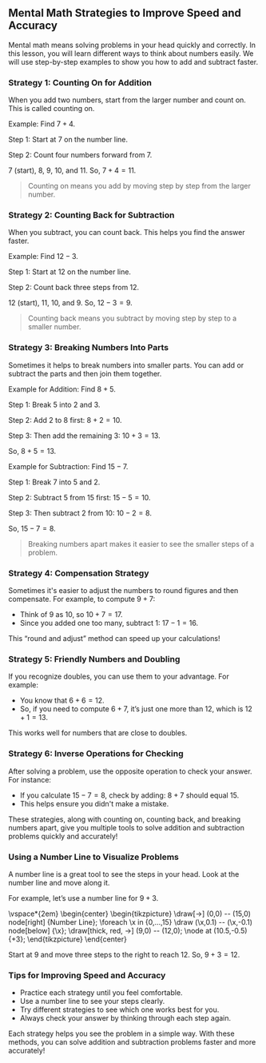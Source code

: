 ## Mental Math Strategies to Improve Speed and Accuracy

Mental math means solving problems in your head quickly and correctly. In this lesson, you will learn different ways to think about numbers easily. We will use step-by-step examples to show you how to add and subtract faster.

### Strategy 1: Counting On for Addition

When you add two numbers, start from the larger number and count on. This is called counting on.

Example: Find $7 + 4$.

Step 1: Start at 7 on the number line.

Step 2: Count four numbers forward from 7.

7 (start), 8, 9, 10, and 11. So, $7+4=11$.

> Counting on means you add by moving step by step from the larger number.

### Strategy 2: Counting Back for Subtraction

When you subtract, you can count back. This helps you find the answer faster.

Example: Find $12 - 3$.

Step 1: Start at 12 on the number line.

Step 2: Count back three steps from 12.

12 (start), 11, 10, and 9. So, $12-3=9$.

> Counting back means you subtract by moving step by step to a smaller number.

### Strategy 3: Breaking Numbers Into Parts

Sometimes it helps to break numbers into smaller parts. You can add or subtract the parts and then join them together.

Example for Addition: Find $8+5$.

Step 1: Break 5 into 2 and 3.

Step 2: Add 2 to 8 first: $8+2=10$.

Step 3: Then add the remaining 3: $10+3=13$.

So, $8+5=13$.

Example for Subtraction: Find $15-7$.

Step 1: Break 7 into 5 and 2.

Step 2: Subtract 5 from 15 first: $15-5=10$.

Step 3: Then subtract 2 from 10: $10-2=8$.

So, $15-7=8$.

> Breaking numbers apart makes it easier to see the smaller steps of a problem.

### Strategy 4: Compensation Strategy

Sometimes it's easier to adjust the numbers to round figures and then compensate. For example, to compute $9 + 7$:
- Think of 9 as 10, so $10 + 7 = 17$.
- Since you added one too many, subtract 1: $17 - 1 = 16$.

This “round and adjust” method can speed up your calculations!

### Strategy 5: Friendly Numbers and Doubling

If you recognize doubles, you can use them to your advantage. For example:
- You know that $6 + 6 = 12$.
- So, if you need to compute $6 + 7$, it’s just one more than 12, which is $12 + 1 = 13$.

This works well for numbers that are close to doubles.

### Strategy 6: Inverse Operations for Checking

After solving a problem, use the opposite operation to check your answer. For instance:
- If you calculate $15 - 7 = 8$, check by adding: $8 + 7$ should equal 15.
- This helps ensure you didn't make a mistake.

These strategies, along with counting on, counting back, and breaking numbers apart, give you multiple tools to solve addition and subtraction problems quickly and accurately!

### Using a Number Line to Visualize Problems

A number line is a great tool to see the steps in your head. Look at the number line and move along it.

For example, let’s use a number line for $9+3$.

\vspace*{2em}
\begin{center}
\begin{tikzpicture}
\draw[->] (0,0) -- (15,0) node[right] {Number Line};
\foreach \x in {0,...,15}
    \draw (\x,0.1) -- (\x,-0.1) node[below] {\x};
\draw[thick, red, ->] (9,0) -- (12,0);
\node at (10.5,-0.5) {$+3$};
\end{tikzpicture}
\end{center}

Start at 9 and move three steps to the right to reach 12. So, $9+3=12$.

### Tips for Improving Speed and Accuracy

- Practice each strategy until you feel comfortable.
- Use a number line to see your steps clearly.
- Try different strategies to see which one works best for you.
- Always check your answer by thinking through each step again.

Each strategy helps you see the problem in a simple way. With these methods, you can solve addition and subtraction problems faster and more accurately!
